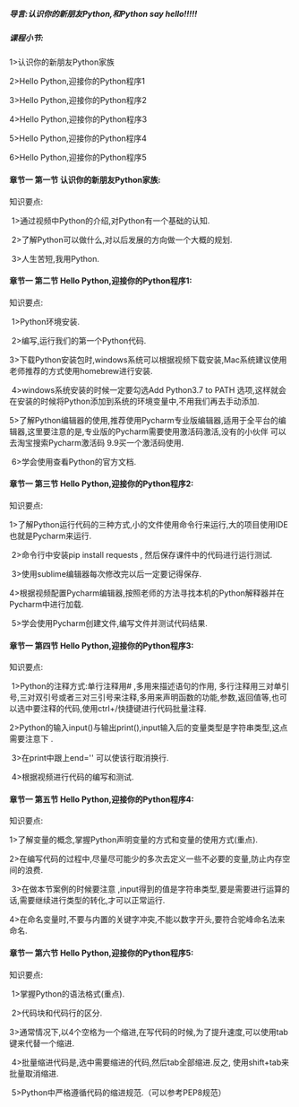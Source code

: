 ##### 导言:认识你的新朋友Python,和Python     say hello!!!!!

##### 课程小节:  
1>认识你的新朋友Python家族

2>Hello Python,迎接你的Python程序1

3>Hello Python,迎接你的Python程序2

4>Hello Python,迎接你的Python程序3

5>Hello Python,迎接你的Python程序4

6>Hello Python,迎接你的Python程序5

#### 章节一  第一节 认识你的新朋友Python家族:
   知识要点:

​        1>通过视频中Python的介绍,对Python有一个基础的认知.

​        2>了解Python可以做什么,对以后发展的方向做一个大概的规划.

​        3>人生苦短,我用Python.

#### 章节一  第二节 Hello Python,迎接你的Python程序1:
   知识要点:

​        1>Python环境安装.

​        2>编写,运行我们的第一个Python代码.

​        3>下载Python安装包时,windows系统可以根据视频下载安装,Mac系统建议使用老师推荐的方式使用homebrew进行安装.

​        4>windows系统安装的时候一定要勾选Add Python3.7 to PATH 选项,这样就会在安装的时候将Python添加到系统的环境变量中,不用我们再去手动添加.

​        5>了解Python编辑器的使用,推荐使用Pycharm专业版编辑器,适用于全平台的编辑器,这里要注意的是,专业版的Pycharm需要使用激活码激活,没有的小伙伴 可以去淘宝搜索Pycharm激活码  9.9买一个激活码使用.

​        6>学会使用查看Python的官方文档.

#### 章节一  第三节 Hello Python,迎接你的Python程序2:
   知识要点:

​        1>了解Python运行代码的三种方式,小的文件使用命令行来运行,大的项目使用IDE也就是Pycharm来运行.

​        2>命令行中安装pip install requests , 然后保存课件中的代码进行运行测试.

​        3>使用sublime编辑器每次修改完以后一定要记得保存.

​        4>根据视频配置Pycharm编辑器,按照老师的方法寻找本机的Python解释器并在Pycharm中进行加载.

​        5>学会使用Pycharm创建文件,编写文件并测试代码结果.

#### 章节一  第四节 Hello Python,迎接你的Python程序3:
   知识要点:

​        1>Python的注释方式:单行注释用# ,多用来描述语句的作用,  多行注释用三对单引号,三对双引号或者三对三引号来注释,多用来声明函数的功能,参数,返回值等,也可以选中要注释的代码,使用ctrl+/快捷键进行代码批量注释.

​        2>Python的输入input()与输出print(),input输入后的变量类型是字符串类型,这点需要注意下 .

​        3>在print中跟上end='' 可以使该行取消换行.

​        4>根据视频进行代码的编写和测试.

#### 章节一  第五节 Hello Python,迎接你的Python程序4:
   知识要点:

​        1>了解变量的概念,掌握Python声明变量的方式和变量的使用方式(重点).

​        2>在编写代码的过程中,尽量尽可能少的多次去定义一些不必要的变量,防止内存空间的浪费.

​        3>在做本节案例的时候要注意 ,input得到的值是字符串类型,要是需要进行运算的话,需要继续进行类型的转化,才可以正常运行.

​        4>在命名变量时,不要与内置的关键字冲突,不能以数字开头,要符合驼峰命名法来命名.

#### 章节一  第六节 Hello Python,迎接你的Python程序5:
   知识要点:

​        1>掌握Python的语法格式(重点).

​        2>代码块和代码行的区分.

​        3>通常情况下,以4个空格为一个缩进,在写代码的时候,为了提升速度,可以使用tab键来代替一个缩进.

​        4>批量缩进代码是,选中需要缩进的代码,然后tab全部缩进.反之, 使用shift+tab来批量取消缩进.

​        5>Python中严格遵循代码的缩进规范.（可以参考PEP8规范）

